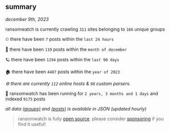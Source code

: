 
## summary
_december 9th, 2023_

ransomwatch is currently crawling `311` sites belonging to `166` unique groups

⏲ there have been `7` posts within the `last 24 hours`

🦈 there have been `119` posts within the `month of december`

🪐 there have been `1294` posts within the `last 90 days`

🏚 there have been `4487` posts within the `year of 2023`

_⚙️ there are currently `112` online hosts & `98` custom parsers._

🦕 ransomwatch has been running for `2 years, 3 months and 1 days` and indexed `9175` posts

_all data  [(groups)](http://ransomwhat.telemetry.ltd/groups) and [(posts)](http://ransomwhat.telemetry.ltd/posts) is available in JSON (updated hourly)_

> ransomwatch is fully [open source](https://github.com/joshhighet/ransomwatch#ransomwatch--). please consider [sponsoring](https://github.com/sponsors/joshhighet) if you find it useful!
